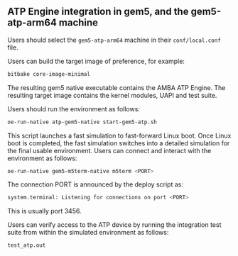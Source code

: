 ## ATP Engine integration in gem5, and the gem5-atp-arm64 machine

Users should select the `gem5-atp-arm64` machine in their `conf/local.conf` file.

Users can build the target image of preference, for example:

```bash
bitbake core-image-minimal
```

The resulting gem5 native executable contains the AMBA ATP Engine. The resulting target image contains the kernel modules, UAPI and test suite.

Users should run the environment as follows:

```bash
oe-run-native atp-gem5-native start-gem5-atp.sh
```

This script launches a fast simulation to fast-forward Linux boot. Once Linux boot is completed, the fast simulation switches into a detailed simulation for the final usable environment. Users can connect and interact with the environment as follows:

```bash
oe-run-native gem5-m5term-native m5term <PORT>
```

The connection PORT is announced by the deploy script as:

```bash
system.terminal: Listening for connections on port <PORT>
```

This is usually port 3456.

Users can verify access to the ATP device by running the integration test suite from within the simulated environment as follows:

```bash
test_atp.out
```
